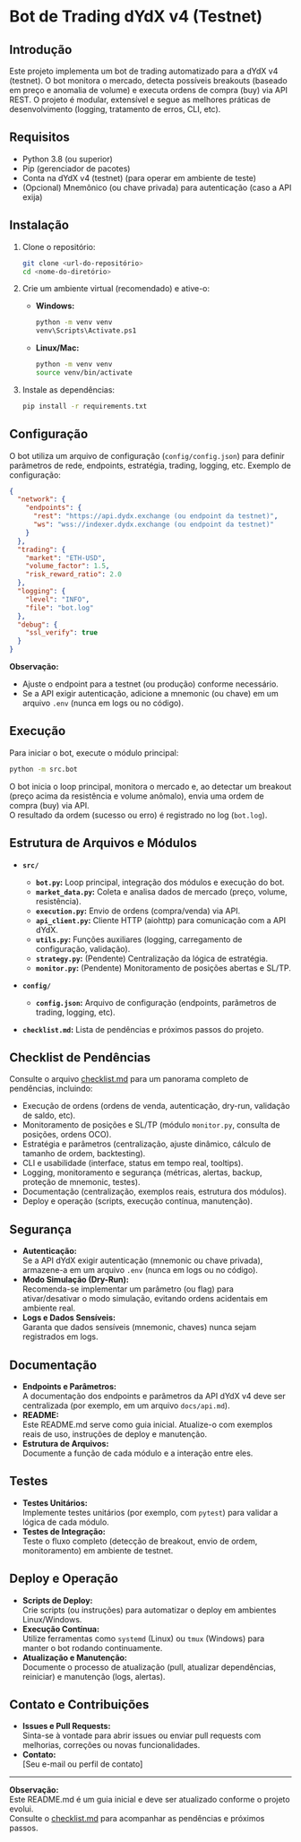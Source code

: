 # Bot de Trading dYdX v4 (Testnet)

## Introdução

Este projeto implementa um bot de trading automatizado para a dYdX v4 (testnet). O bot monitora o mercado, detecta possíveis breakouts (baseado em preço e anomalia de volume) e executa ordens de compra (buy) via API REST. O projeto é modular, extensível e segue as melhores práticas de desenvolvimento (logging, tratamento de erros, CLI, etc).

## Requisitos

- Python 3.8 (ou superior)
- Pip (gerenciador de pacotes)
- Conta na dYdX v4 (testnet) (para operar em ambiente de teste)
- (Opcional) Mnemônico (ou chave privada) para autenticação (caso a API exija)

## Instalação

1. Clone o repositório:
   ```bash
   git clone <url-do-repositório>
   cd <nome-do-diretório>
   ```

2. Crie um ambiente virtual (recomendado) e ative-o:
   - **Windows:**
     ```bash
     python -m venv venv
     venv\Scripts\Activate.ps1
     ```
   - **Linux/Mac:**
     ```bash
     python -m venv venv
     source venv/bin/activate
     ```

3. Instale as dependências:
   ```bash
   pip install -r requirements.txt
   ```

## Configuração

O bot utiliza um arquivo de configuração (`config/config.json`) para definir parâmetros de rede, endpoints, estratégia, trading, logging, etc. Exemplo de configuração:

```json
{
  "network": {
    "endpoints": {
      "rest": "https://api.dydx.exchange (ou endpoint da testnet)",
      "ws": "wss://indexer.dydx.exchange (ou endpoint da testnet)"
    }
  },
  "trading": {
    "market": "ETH-USD",
    "volume_factor": 1.5,
    "risk_reward_ratio": 2.0
  },
  "logging": {
    "level": "INFO",
    "file": "bot.log"
  },
  "debug": {
    "ssl_verify": true
  }
}
```

**Observação:**  
- Ajuste o endpoint para a testnet (ou produção) conforme necessário.
- Se a API exigir autenticação, adicione a mnemonic (ou chave) em um arquivo `.env` (nunca em logs ou no código).

## Execução

Para iniciar o bot, execute o módulo principal:

```bash
python -m src.bot
```

O bot inicia o loop principal, monitora o mercado e, ao detectar um breakout (preço acima da resistência e volume anômalo), envia uma ordem de compra (buy) via API.  
O resultado da ordem (sucesso ou erro) é registrado no log (`bot.log`).

## Estrutura de Arquivos e Módulos

- **`src/`**  
  - **`bot.py`:** Loop principal, integração dos módulos e execução do bot.  
  - **`market_data.py`:** Coleta e analisa dados de mercado (preço, volume, resistência).  
  - **`execution.py`:** Envio de ordens (compra/venda) via API.  
  - **`api_client.py`:** Cliente HTTP (aiohttp) para comunicação com a API dYdX.  
  - **`utils.py`:** Funções auxiliares (logging, carregamento de configuração, validação).  
  - **`strategy.py`:** (Pendente) Centralização da lógica de estratégia.  
  - **`monitor.py`:** (Pendente) Monitoramento de posições abertas e SL/TP.

- **`config/`**  
  - **`config.json`:** Arquivo de configuração (endpoints, parâmetros de trading, logging, etc).

- **`checklist.md`:** Lista de pendências e próximos passos do projeto.

## Checklist de Pendências

Consulte o arquivo [checklist.md](checklist.md) para um panorama completo de pendências, incluindo:

- Execução de ordens (ordens de venda, autenticação, dry-run, validação de saldo, etc).
- Monitoramento de posições e SL/TP (módulo `monitor.py`, consulta de posições, ordens OCO).
- Estratégia e parâmetros (centralização, ajuste dinâmico, cálculo de tamanho de ordem, backtesting).
- CLI e usabilidade (interface, status em tempo real, tooltips).
- Logging, monitoramento e segurança (métricas, alertas, backup, proteção de mnemonic, testes).
- Documentação (centralização, exemplos reais, estrutura dos módulos).
- Deploy e operação (scripts, execução contínua, manutenção).

## Segurança

- **Autenticação:**  
  Se a API dYdX exigir autenticação (mnemonic ou chave privada), armazene-a em um arquivo `.env` (nunca em logs ou no código).  
- **Modo Simulação (Dry-Run):**  
  Recomenda-se implementar um parâmetro (ou flag) para ativar/desativar o modo simulação, evitando ordens acidentais em ambiente real.  
- **Logs e Dados Sensíveis:**  
  Garanta que dados sensíveis (mnemonic, chaves) nunca sejam registrados em logs.

## Documentação

- **Endpoints e Parâmetros:**  
  A documentação dos endpoints e parâmetros da API dYdX v4 deve ser centralizada (por exemplo, em um arquivo `docs/api.md`).  
- **README:**  
  Este README.md serve como guia inicial. Atualize-o com exemplos reais de uso, instruções de deploy e manutenção.  
- **Estrutura de Arquivos:**  
  Documente a função de cada módulo e a interação entre eles.

## Testes

- **Testes Unitários:**  
  Implemente testes unitários (por exemplo, com `pytest`) para validar a lógica de cada módulo.  
- **Testes de Integração:**  
  Teste o fluxo completo (detecção de breakout, envio de ordem, monitoramento) em ambiente de testnet.

## Deploy e Operação

- **Scripts de Deploy:**  
  Crie scripts (ou instruções) para automatizar o deploy em ambientes Linux/Windows.  
- **Execução Contínua:**  
  Utilize ferramentas como `systemd` (Linux) ou `tmux` (Windows) para manter o bot rodando continuamente.  
- **Atualização e Manutenção:**  
  Documente o processo de atualização (pull, atualizar dependências, reiniciar) e manutenção (logs, alertas).

## Contato e Contribuições

- **Issues e Pull Requests:**  
  Sinta-se à vontade para abrir issues ou enviar pull requests com melhorias, correções ou novas funcionalidades.  
- **Contato:**  
  [Seu e-mail ou perfil de contato]

---

**Observação:**  
Este README.md é um guia inicial e deve ser atualizado conforme o projeto evolui.  
Consulte o [checklist.md](checklist.md) para acompanhar as pendências e próximos passos. 